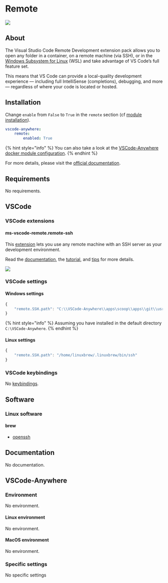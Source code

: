 # Remote

![](https://code.visualstudio.com/assets/docs/remote/remote-overview/architecture.png)

## About

The Visual Studio Code Remote Development extension pack allows you to open any folder in a container, on a remote machine \(via SSH\), or in the [Windows Subsystem for Linux](https://docs.microsoft.com/windows/wsl) \(WSL\) and take advantage of VS Code’s full feature set.

This means that VS Code can provide a local-quality development experience — including full IntelliSense \(completions\), debugging, and more — regardless of where your code is located or hosted.

## Installation

Change `enable` from `False` to `True` in the `remote` section \(cf [module installation](../install.md)\).

```yaml
vscode-anywhere:
    remote:
        enabled: True
```

{% hint style="info" %}
You can also take a look at the [VSCode-Anywhere docker module configuration](https://github.com/gigi206/VSCode-Anywhere/blob/V2/salt/modules/docker/defaults.yaml).
{% endhint %}

For more details, please visit the [official documentation](https://code.visualstudio.com/docs/remote/remote-overview).

## Requirements

No requirements.

## VSCode

### VSCode extensions

#### ms-vscode-remote.remote-ssh

This [extension](https://marketplace.visualstudio.com/items?itemName=ms-vscode-remote.remote-ssh) lets you use any remote machine with an SSH server as your development environment.

Read the [documentation](https://code.visualstudio.com/remote-tutorials/ssh/getting-started), the [tutorial](https://code.visualstudio.com/remote-tutorials/ssh/getting-started), and [tips](https://code.visualstudio.com/docs/remote/troubleshooting#_ssh-tips) for more details.

![](https://microsoft.github.io/vscode-remote-release/images/ssh-readme.gif)

### VSCode settings

#### Windows settings

```javascript
{
    "remote.SSH.path": "C:\\VSCode-Anywhere\\apps\scoop\\apps\\git\\usr\\bin\\ssh.exe"
}
```

{% hint style="info" %}
Assuming you have installed in the default directory `C:\VSCode-Anywhere`.
{% endhint %}

#### Linux settings

```javascript
{
    "remote.SSH.path": "/home/linuxbrew/.linuxbrew/bin/ssh"
}
```



### VSCode keybindings

No [keybindings](https://code.visualstudio.com/docs/getstarted/keybindings).

## Software <a id="software"></a>

### Linux software <a id="linux-software"></a>

#### brew <a id="brew"></a>

* ​[openssh](https://formulae.brew.sh/formula/openssh)

## Documentation <a id="documentation"></a>

No documentation.

## VSCode-Anywhere <a id="vscode-anywhere"></a>

### Environment <a id="environment"></a>

No environment.

#### Linux environment

No environment.

#### MacOS environment

No environment.

### Specific settings <a id="specific-settings"></a>

No specific settings

